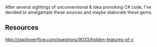 After several sightings of unconventional & idea provoking C# code, I've decided to amalgamate these sources and maybe elaborate these gems.


## Resources
http://stackoverflow.com/questions/9033/hidden-features-of-c
